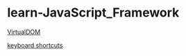 # learn-JavaScript_Framework

[VirtualDOM](./doc/VirtualDOM.md)

[keyboard shortcuts](./doc/keyboardShortcuts.md)

